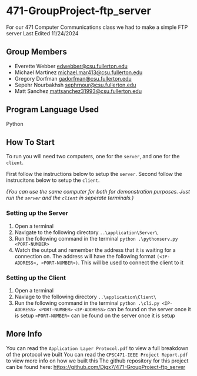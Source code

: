# 471-GroupProject-ftp_server
For our 471 Computer Communications class we had to make a simple FTP server
Last Edited 11/24/2024


## Group Members
- Everette Webber edwebber@csu.fullerton.edu
- Michael Martinez michael.mar413@csu.fullerton.edu
- Gregory Dorfman gadorfman@csu.fullerton.edu
- Sepehr Nourbakhsh sephrnour@csu.fullerton.edu
- Matt Sanchez mattsanchez31993@csu.fullerton.edu

## Program Language Used
Python

## How To Start
To run you will need two computers, one for the `server`, and one for the `client`.

First follow the instructions below to setup the `server`.
Second follow the instrucitons below to setup the `client`.

*(You can use the same computer for both for demonstration purposes.  Just run the `server` and the `client` in seperate terminals.)*

### Setting up the Server
1. Open a terminal
2. Navigate to the following directory `..\application\Server\`
3. Run the following command in the terminal `python .\pythonserv.py <PORT-NUMBER>`
4. Watch the output and remember the address that it is waiting for a connection on.
    The address will have the following format `(<IP-ADDRESS>, <PORT-NUMBER>)`.
    This will be used to connect the client to it

### Setting up the Client
1. Open a terminal
2. Naviage to the following directory `..\application\Client\`
3. Run the following command in the terminal `python .\cli.py <IP-ADDRESS> <PORT-NUMBER>`
    `<IP-ADDRESS>` can be found on the server once it is setup
    `<PORT-NUMBER>` can be found on the server once it is setup

## More Info
You can read the `Application Layer Protocol.pdf` to view a full breakdown of the protocol we built
You can read the `CPSC471-IEEE Project Report.pdf` to view more info on how we built this
The github repository for this project can be found here: https://github.com/Digx7/471-GroupProject-ftp_server 